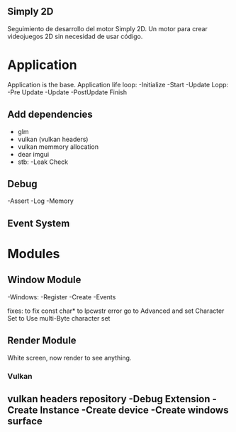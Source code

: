 ## Simply 2D

Seguimiento de desarrollo del motor Simply 2D. Un motor para crear videojuegos 2D sin necesidad de usar código.

# Application

Application is the base. 
Application life loop:
-Initialize
-Start
-Update Lopp:
  -Pre Update
  -Update
  -PostUpdate
Finish

## Add dependencies
- glm
- vulkan (vulkan headers)
- vulkan memmory allocation
- dear imgui
- stb:
  -Leak Check

## Debug

-Assert
-Log
-Memory

## Event System


# Modules


## Window Module

-Windows:
-Register
-Create
-Events

fixes:
to fix const char* to lpcwstr error go to Advanced and set Character Set to Use multi-Byte character set 

## Render Module

White screen, now render to see anything.

### Vulkan 

vulkan headers repository
-Debug Extension
-Create Instance
-Create device
-Create windows surface
-

